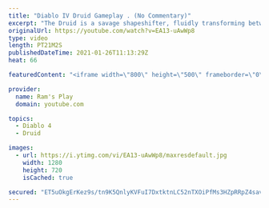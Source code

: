 ```yaml
---
title: "Diablo IV Druid Gameplay . (No Commentary)"
excerpt: "The Druid is a savage shapeshifter, fluidly transforming between the forms of a towering bear or a vicious werewolf to fight alongside the creatures of the wild."
originalUrl: https://youtube.com/watch?v=EA13-uAwWp8
type: video
length: PT21M2S
publishedDateTime: 2021-01-26T11:13:29Z
heat: 66

featuredContent: "<iframe width=\"800\" height=\"500\" frameborder=\"0\" src=\"https://www.youtube.com/embed/EA13-uAwWp8\" allow=\"accelerometer; autoplay; encrypted-media; gyroscope; picture-in-picture\" allowfullscreen></iframe>"

provider:
  name: Ram's Play
  domain: youtube.com

topics:
  - Diablo 4
  - Druid

images:
  - url: https://i.ytimg.com/vi/EA13-uAwWp8/maxresdefault.jpg
    width: 1280
    height: 720
    isCached: true

secured: "ET5uOkgErKez9s/tn9K5QnlyKVFuI7DxtktnLC52nTXOiPfMs3HZpRRpZ4savMXHpzjRp93Hd9caFmxtZDnDvm2nA7PzJIYclhKHQXsMv1/xgTIGYnGkbV+E+bRbdk7QMQpLeAM+H2dMxv1NspQWOKKxmG25LGW2O7bkqezkpXLWKJilvrsTTGJgK0kTPm30zy91bs7VikV9N87BuzSFZGE5r6WtKXInxD5pDFc4oiRQBv5IoX2etVTUoMXUKvLtKUtYqZqOQr2q1K4zI+VwqJBsX5iKo0NArCP61L0Qz+8fdj6HaCCfz4X6G5OdD0KtmRvPeKcX2hNdv9AKfgHveh+3CxgHVa3/sFSZJox0mDHNcn9zwG0sLPhWX24S1sHhV0+5oCyI2qpTlA0LoU7UUa8d8n7yJRV110zZOf5nfv53nhE0E9UHXcbSJyFG6Ce7;7WCCQMDwp2+bVyLA6A5Pkg=="
---
```


